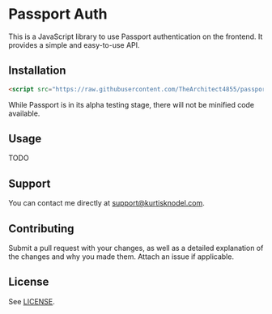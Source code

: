 # Passport Auth

This is a JavaScript library to use Passport authentication on the frontend. It provides a simple and easy-to-use API.

## Installation

```html
<script src="https://raw.githubusercontent.com/TheArchitect4855/passportauth-js/master/index.js"></script>
```

While Passport is in its alpha testing stage, there will not be minified code available.

## Usage

TODO

## Support

You can contact me directly at [support@kurtisknodel.com](mailto:support@kurtisknodel.com).

## Contributing

Submit a pull request with your changes, as well as a detailed explanation of the changes and why you made them. Attach an issue if applicable.

## License

See [LICENSE](LICENSE).
